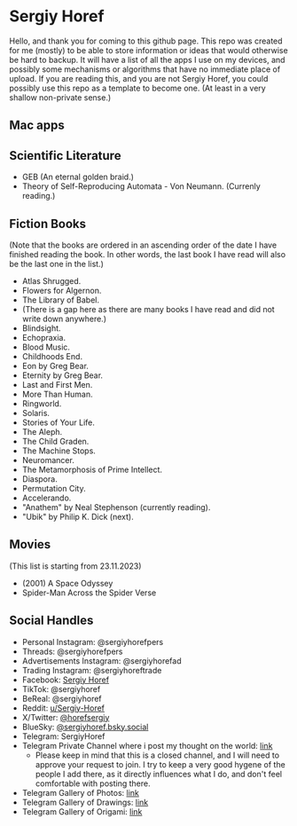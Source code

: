 # Sergiy Horef
Hello, and thank you for coming to this github page.
This repo was created for me (mostly) to be able to store information or ideas that would otherwise be hard to backup.
It will have a list of all the apps I use on my devices, and possibly some mechanisms or algorithms that have no immediate place of upload.
If you are reading this, and you are not Sergiy Horef, you could possibly use this repo as a template to become one. (At least in a very shallow non-private sense.)

## Mac apps

## Scientific Literature
- GEB (An eternal golden braid.)
- Theory of Self-Reproducing Automata - Von Neumann. (Currenly reading.)

## Fiction Books
(Note that the books are ordered in an ascending order of the date I have finished reading the book. In other words, the last book I have read will also be the last one in the list.)
- Atlas Shrugged.
- Flowers for Algernon.
- The Library of Babel.
- (There is a gap here as there are many books I have read and did not write down anywhere.)
- Blindsight.
- Echopraxia.
- Blood Music.
- Childhoods End.
- Eon by Greg Bear.
- Eternity by Greg Bear.
- Last and First Men.
- More Than Human.
- Ringworld.
- Solaris.
- Stories of Your Life.
- The Aleph.
- The Child Graden.
- The Machine Stops.
- Neuromancer.
- The Metamorphosis of Prime Intellect.
- Diaspora.
- Permutation City.
- Accelerando.
- "Anathem" by Neal Stephenson (currently reading).
- "Ubik" by Philip K. Dick (next).

## Movies
(This list is starting from 23.11.2023)
- (2001) A Space Odyssey
- Spider-Man Across the Spider Verse

## Social Handles
- Personal Instagram: @sergiyhorefpers
- Threads: @sergiyhorefpers
- Advertisements Instagram: @sergiyhorefad
- Trading Instagram: @sergiyhoreftrade
- Facebook: [Sergiy Horef](https://www.facebook.com/profile.php?id=100007386996172)
- TikTok: @sergiyhoref
- BeReal: @sergiyhoref
- Reddit: [u/Sergiy-Horef](https://www.reddit.com/user/Sergiy-Horef)
- X/Twitter: [@horefsergiy](https://twitter.com/horefsergiy)
- BlueSky: [@sergiyhoref.bsky.social](https://bsky.app/profile/sergiyhoref.bsky.social)
- Telegram: SergiyHoref
- Telegram Private Channel where i post my thought on the world: [link](https://t.me/+x2wCsVk28ONiMjli)
  - Please keep in mind that this is a closed channel, and I will need to approve your request to join. I try to keep a very good hygene of the people I add there, as it directly influences what I do, and don't feel comfortable with posting there.
- Telegram Gallery of Photos: [link](https://t.me/Horef_Gallery)
- Telegram Gallery of Drawings: [link](https://t.me/horef_drawing_gallery)
- Telegram Gallery of Origami: [link](https://t.me/horef_origami)
